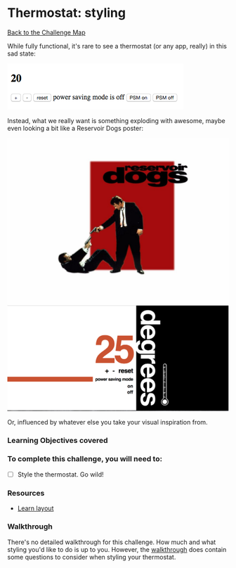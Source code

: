 # Thermostat: styling

[Back to the Challenge Map](README.md)

While fully functional, it's rare to see a thermostat (or any app, really) in this sad state:

![unstyled](images/thermostat-unstyled.png)

Instead, what we really want is something exploding with awesome, maybe even looking a bit like a Reservoir Dogs poster:

![you gonna bark all day little doggie?](images/reservoir-dogs.jpg)
![styled](images/thermostat-styled.png)

Or, influenced by whatever else you take your visual inspiration from.

### Learning Objectives covered

### To complete this challenge, you will need to:

- [ ] Style the thermostat.  Go wild!

### Resources

- [Learn layout](http://learnlayout.com/)

### Walkthrough

There's no detailed walkthrough for this challenge.  How much and what styling you'd like to do is up to you.  However, the [walkthrough](walkthroughs/styling.md) does contain some questions to consider when styling your thermostat.
